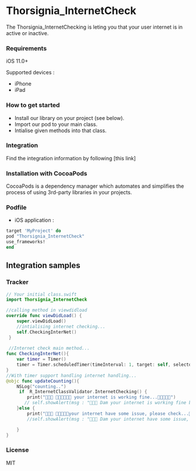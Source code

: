 # Thorsignia_InternetCheck
 
The Thorsignia_InternetChecking is leting you that your user internet is in active or inactive.  


### Requirements
iOS 11.0+ 

Supported devices : 
* iPhone 
* iPad 
 

### How to get started
  - Install our library on your project (see below).
  - Import our pod to your main class.
  - Intialise given methods into that class.

### Integration
Find the integration information by following [this link]

### Installation with CocoaPods

CocoaPods is a dependency manager which automates and simplifies the process of using 3rd-party libraries in your projects.

### Podfile

  - iOS application : 

```ruby
target 'MyProject' do
pod "Thorsignia_InternetCheck"
use_frameworks!
end
```





## Integration samples
### Tracker
```swift
// Your initial class.swift
import Thorsignia_InternetCheck

//calling method in viewdidload
override func viewDidLoad() {
    super.viewDidLoad()
    //intialising internet checking...
    self.CheckingInterNet()
 }
 
 //Internet check main method...
func CheckingInterNet(){
    var timer = Timer()
    timer = Timer.scheduledTimer(timeInterval: 1, target: self, selector: #selector(self.updateCounting), userInfo: nil, repeats: true)
}
//With timer support handling internet handling...
@objc func updateCounting(){
    NSLog("counting..")
     if  R_InternetClassValidator.InternetChecking() {
        print(" 👊👊👊👊👊👊 your internet is working fine...👊👊👊👊👊")
       // self.showAlert(msg : " Dam your internet is working fine bro...")
    }else {
        print(" 👊👊👊👊👊your internet have some issue, please check...👊👊👊👊")
        //self.showAlert(msg : " Dam your internet have some issue, please check bro...")

    }
}
```

### License
MIT

   [documentation page]: <https://developers.atinternet-solutions.com/apple-universal-en/getting-started-apple-universal-en/integration-of-the-swift-library-apple-universal-en/>
   [here]: <https://developers.atinternet-solutions.com/apple-universal-fr/contenus-de-lapplication-apple-universal-fr/rich-media-apple-universal-fr/#refresh-dynamique-2-9_3/>

